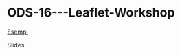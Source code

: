 # ODS-16---Leaflet-Workshop

<a href="https://gpizzimenti.github.io/ODS16%20Leaflet%20Workshop/index.html">Esempi</a>

Slides
